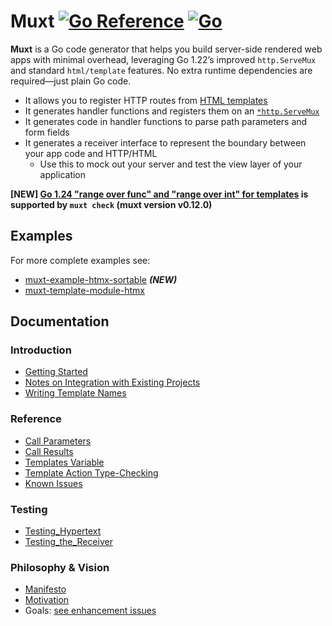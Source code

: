 # Muxt [![Go Reference](https://pkg.go.dev/badge/github.com/crhntr/muxt.svg)](https://pkg.go.dev/github.com/crhntr/muxt) [![Go](https://github.com/crhntr/muxt/actions/workflows/go.yml/badge.svg)](https://github.com/crhntr/muxt/actions/workflows/go.yml)

**Muxt** is a Go code generator that helps you build server-side rendered web apps with minimal overhead, leveraging Go
1.22’s improved `http.ServeMux` and standard `html/template` features.
No extra runtime dependencies are required—just plain Go code.

- It allows you to register HTTP routes from [HTML templates](https://pkg.go.dev/html/template)
- It generates handler functions and registers them on an [`*http.ServeMux`](https://pkg.go.dev/net/http#ServeMux)
- It generates code in handler functions to parse path parameters and form fields
- It generates a receiver interface to represent the boundary between your app code and HTTP/HTML
	- Use this to mock out your server and test the view layer of your application

**[NEW] [Go 1.24 "range over func" and "range over int" for templates](https://go.dev/doc/go1.24#texttemplatepkgtexttemplate) is supported by `muxt check` (muxt version v0.12.0)**

## Examples

For more complete examples see:
- [muxt-example-htmx-sortable](http://github.com/crhntr/muxt-example-htmx-sortable) _**(NEW)**_
- [muxt-template-module-htmx](https://github.com/crhntr/muxt-template-module-htmx)

## Documentation

### Introduction
- [Getting Started](./docs/getting_started.md)
- [Notes on Integration with Existing Projects](./docs/integrating.md)
- [Writing Template Names](./docs/template_names.md)

### Reference
- [Call Parameters](./docs/call_parameters.md)
- [Call Results](./docs/call_results.md)
- [Templates Variable](./docs/templates_variable.md)
- [Template Action Type-Checking](./docs/action_type_checking.md)
- [Known Issues](./docs/known_issues.md)

### Testing
- [Testing_Hypertext](./docs/testing_hypertext.md)
- [Testing_the_Receiver](./docs/testing_the_receiver.md)

### Philosophy & Vision
- [Manifesto](./docs/manifesto.md)
- [Motivation](./docs/motivation.md)
- Goals:
  [see enhancement issues](https://github.com/crhntr/muxt/issues?q=is%3Aissue%20state%3Aopen%20label%3Aenhancement)


